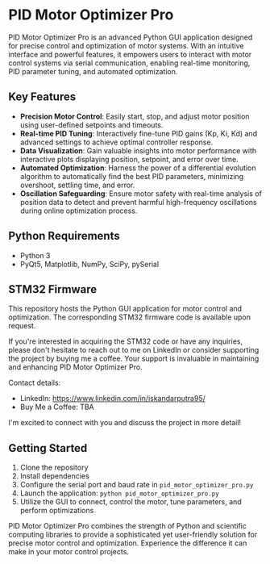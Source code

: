 # PID Motor Optimizer Pro

PID Motor Optimizer Pro is an advanced Python GUI application designed for precise control and optimization of motor systems. With an intuitive interface and powerful features, it empowers users to interact with motor control systems via serial communication, enabling real-time monitoring, PID parameter tuning, and automated optimization.

## Key Features

- **Precision Motor Control**: Easily start, stop, and adjust motor position using user-defined setpoints and timeouts.
- **Real-time PID Tuning**: Interactively fine-tune PID gains (Kp, Ki, Kd) and advanced settings to achieve optimal controller response.
- **Data Visualization**: Gain valuable insights into motor performance with interactive plots displaying position, setpoint, and error over time.
- **Automated Optimization**: Harness the power of a differential evolution algorithm to automatically find the best PID parameters, minimizing overshoot, settling time, and error.
- **Oscillation Safeguarding**: Ensure motor safety with real-time analysis of position data to detect and prevent harmful high-frequency oscillations during online optimization process.

## Python Requirements
- Python 3
- PyQt5, Matplotlib, NumPy, SciPy, pySerial

## STM32 Firmware

This repository hosts the Python GUI application for motor control and optimization. The corresponding STM32 firmware code is available upon request. 

If you're interested in acquiring the STM32 code or have any inquiries, please don't hesitate to reach out to me on LinkedIn or consider supporting the project by buying me a coffee. Your support is invaluable in maintaining and enhancing PID Motor Optimizer Pro.

Contact details:
- LinkedIn: https://www.linkedin.com/in/iskandarputra95/
- Buy Me a Coffee: TBA

I'm excited to connect with you and discuss the project in more detail!

## Getting Started
1. Clone the repository
2. Install dependencies
3. Configure the serial port and baud rate in `pid_motor_optimizer_pro.py` 
4. Launch the application: `python pid_motor_optimizer_pro.py`
5. Utilize the GUI to connect, control the motor, tune parameters, and perform optimizations

PID Motor Optimizer Pro combines the strength of Python and scientific computing libraries to provide a sophisticated yet user-friendly solution for precise motor control and optimization. Experience the difference it can make in your motor control projects.
